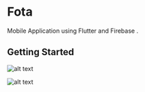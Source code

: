 # Fota

Mobile Application using Flutter and Firebase .

## Getting Started

![alt text](https://github.com/MaryamMagdy570/FOTA-NTI-GP/tree/Flutter-App/appScreenUpdate.jpg?raw=true)

![alt text](https://github.com/MaryamMagdy570/FOTA-NTI-GP/tree/Flutter-App/appScreenUpdateMain.jpg?raw=true)